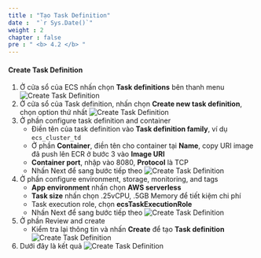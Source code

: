 ```yaml
---
title : "Tạo Task Definition"
date :  "`r Sys.Date()`" 
weight : 2
chapter : false
pre : " <b> 4.2 </b> "
---
```

#### Create Task Definition
1. Ở cửa sổ của ECS nhấn chọn **Task definitions** bên thanh menu
![Create Task Definition](/images/4-create-cluster-and-task-definition/4.2-create-task-definition/001.png)
2. Ở cửa sổ của Task definition, nhấn chọn **Create new task definition**, chọn option thứ nhất
![Create Task Definition](/images/4-create-cluster-and-task-definition/4.2-create-task-definition/002.png)
3. Ở phần configure task definition and container 
    - Điền tên của task definition vào **Task definition family**, ví dụ ```ecs_cluster_td```
    - Ở phần **Container**, điền tên cho container tại **Name**, copy URI image đã push lên ECR ở bước 3 vào **Image URI**
    - **Container port**, nhập vào 8080, **Protocol** là TCP
    - Nhấn Next để sang bước tiếp theo
![Create Task Definition](/images/4-create-cluster-and-task-definition/4.2-create-task-definition/003.png)
4. Ở phần configure environment, storage, monitoring, and tags
    - **App environment** nhấn chọn **AWS serverless**
    - **Task size** nhấn chọn .25vCPU, .5GB Memory để tiết kiệm chi phí
    - Task execution role, chọn **ecsTaskExecutionRole**
    - Nhấn Next để sang bước tiếp theo 
![Create Task Definition](/images/4-create-cluster-and-task-definition/4.2-create-task-definition/004.png)
5. Ở phần Review and create
    - Kiểm tra lại thông tin và nhấn **Create** để tạo **Task definition**
![Create Task Definition](/images/4-create-cluster-and-task-definition/4.2-create-task-definition/005.png)
6. Dưới đây là kết quả
![Create Task Definition](/images/4-create-cluster-and-task-definition/4.2-create-task-definition/006.png)